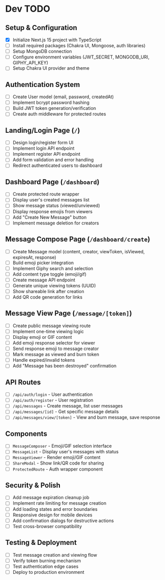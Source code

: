 # Dev TODO
## Setup & Configuration
- [x] Initialize Next.js 15 project with TypeScript
- [ ] Install required packages (Chakra UI, Mongoose, auth libraries)
- [ ] Setup MongoDB connection
- [ ] Configure environment variables (JWT_SECRET, MONGODB_URI, GIPHY_API_KEY)
- [ ] Setup Chakra UI provider and theme

## Authentication System
- [ ] Create User model (email, password, createdAt)
- [ ] Implement bcrypt password hashing
- [ ] Build JWT token generation/verification
- [ ] Create auth middleware for protected routes

## Landing/Login Page (`/`)
- [ ] Design login/register form UI
- [ ] Implement login API endpoint
- [ ] Implement register API endpoint
- [ ] Add form validation and error handling
- [ ] Redirect authenticated users to dashboard

## Dashboard Page (`/dashboard`)
- [ ] Create protected route wrapper
- [ ] Display user's created messages list
- [ ] Show message status (viewed/unviewed)
- [ ] Display response emojis from viewers
- [ ] Add "Create New Message" button
- [ ] Implement message deletion for creators

## Message Compose Page (`/dashboard/create`)
- [ ] Create Message model (content, creator, viewToken, isViewed, expiresAt, response)
- [ ] Build emoji picker integration
- [ ] Implement Giphy search and selection
- [ ] Add content type toggle (emoji/gif)
- [ ] Create message API endpoint
- [ ] Generate unique viewing tokens (UUID)
- [ ] Show shareable link after creation
- [ ] Add QR code generation for links

## Message View Page (`/message/[token]`)
- [ ] Create public message viewing route
- [ ] Implement one-time viewing logic
- [ ] Display emoji or GIF content
- [ ] Add emoji response selector for viewer
- [ ] Send response emoji to message creator
- [ ] Mark message as viewed and burn token
- [ ] Handle expired/invalid tokens
- [ ] Add "Message has been destroyed" confirmation

## API Routes
- [ ] `/api/auth/login` - User authentication
- [ ] `/api/auth/register` - User registration
- [ ] `/api/messages` - Create message, list user messages
- [ ] `/api/messages/[id]` - Get specific message details
- [ ] `/api/messages/view/[token]` - View and burn message, save response

## Components
- [ ] `MessageComposer` - Emoji/GIF selection interface
- [ ] `MessageList` - Display user's messages with status
- [ ] `MessageViewer` - Render emoji/GIF content
- [ ] `ShareModal` - Show link/QR code for sharing
- [ ] `ProtectedRoute` - Auth wrapper component

## Security & Polish
- [ ] Add message expiration cleanup job
- [ ] Implement rate limiting for message creation
- [ ] Add loading states and error boundaries
- [ ] Responsive design for mobile devices
- [ ] Add confirmation dialogs for destructive actions
- [ ] Test cross-browser compatibility

## Testing & Deployment
- [ ] Test message creation and viewing flow
- [ ] Verify token burning mechanism
- [ ] Test authentication edge cases
- [ ] Deploy to production environment
